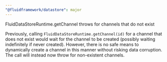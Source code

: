 ```yaml
---
"@fluidframework/datastore": major
---
```


FluidDataStoreRuntime.getChannel throws for channels that do not exist

Previously, calling `FluidDataStoreRuntime.getChannel(id)` for a channel that does not exist would wait for the channel to be created (possibly waiting indefinitely if never created). However, there is no safe means to dynamically create a channel in this manner without risking data corruption. The call will instead now throw for non-existent channels.

